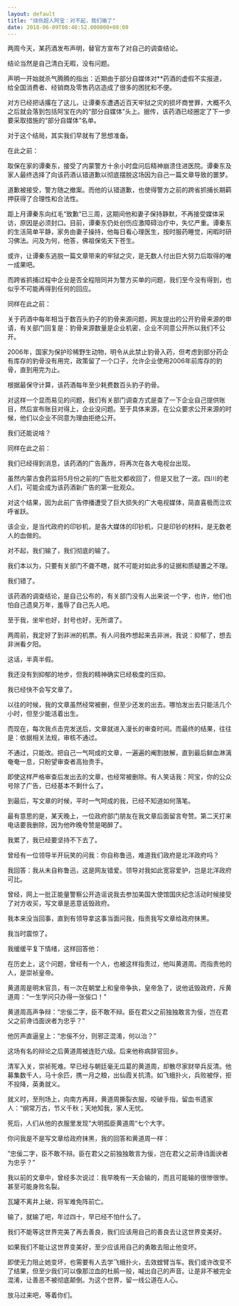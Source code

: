```yaml
---
layout: default
title: "烧伤超人阿宝：对不起，我们输了"
date: 2018-06-09T08:46:52.000000+08:00
---
```


两周今天，某药酒发布声明，替官方宣布了对自己的调查结论。

结论当然是自己清白无暇，没有问题。

声明一开始就杀气腾腾的指出：近期由于部分自媒体对**药酒的虚假不实报道，给全国消费者、经销商及零售药店造成了很多的困扰和不便。

对方已经把话撂在了这儿，让谭秦东遭遇近百天牢狱之灾的损坏商誉罪，大概不久之后就会落到包括阿宝在内的‌‌“部分自媒体‌‌”头上。据传，该药酒已经圈定了下一步要采取措施的‌‌“部分自媒体‌‌”名单。

对于这个结局，其实我们早就有了思想准备。

在此之前：

取保在家的谭秦东，接受了内蒙警方十余小时盘问后精神崩溃住进医院。谭秦东及家人最终选择了向该药酒认错道歉以彻底摆脱这场因为自己一篇文章导致的噩梦。

道歉被接受，警方随之撤案。而他的认错道歉，也使得警方之前的跨省抓捕长期羁押获得了合理性和合法性。

距上月谭秦东向红毛‌‌“致歉‌‌”已三周，这期间他和妻子保持静默，不再接受媒体采访，原因是必须封口。目前，谭秦东仍处创伤应激障碍治疗中，失忆严重。谭秦东的生活简单平静，家务由妻子操持，他每日看心理医生，按时服药睡觉，闲暇时研习佛法。问及为何，他答，佛祖保佑天下苍生。

或许，让谭秦东逃脱一篇文章带来的牢狱之灾，是无数人付出巨大努力后取得的唯一成果吧。

而跨省抓捕过程中企业是否全程陪同并为警方买单的问题，我们至今没有得到，也似乎不可能再得到任何的回应。

同样在此之前：

关于药酒中每年相当于数百头豹子的豹骨来源问题，网友提出的公开豹骨来源的申请，有关部门回复是：豹骨来源数量是企业机密，企业不同意公开所以我们不公开。

2006年，国家为保护珍稀野生动物，明令从此禁止豹骨入药，但考虑到部分药企有库存的豹骨没有用完，政策留了一个口子，允许企业使用2006年前库存的豹骨，直到用完为止。

根据最保守计算，该药酒每年至少耗费数百头豹子豹骨。

对这样一个显而易见的问题，我们有关部门调查方式是查了一下企业自己提供账目，然后宣布账目对得上，企业没问题。至于具体来源，在公众要求公开来源的时候，他们以企业不同意为理由拒绝公开。

我们还能说啥？

同样在此之前：

我们已经得到消息，该药酒的广告轰炸，将再次在各大电视台出现。

虽然内蒙古食药监将5月份之前的广告批文都收回了，但是又批了一波。四川的老人们，可能会成为该药酒新广告的第一批观众。

对这个结果，因为此前广告停播遭受了巨大损失的广大电视媒体，简直喜极而泣欢呼雀跃。

该企业，是当代政府的印钞机，是各大媒体的印钞机，只是印钞的材料，是无数老人的血做的。

对不起，我们输了，我们彻底的输了。

我们本以为，只要有关部门不聋不瞎，就不可能对如此多的证据和质疑置之不理。

我们错了。

该药酒的调查结论，是自己公布的，有关部门没有人出来说一个字，也许，他们也怕自己遗臭万年，羞辱了自己先人吧。

至于我，坐牢也好，封号也好，无所谓了。

两周前，我定好了到非洲的机票。有人问我咋想起来去非洲，我说：抑郁了，想去非洲看夕阳。

这话，半真半假。

我还没有到抑郁的地步，但我的精神确实已经极度的压抑。

我已经快不会写文章了。

以往的时候，我的文章虽然经常被删，但至少还发的出去。哪怕发出去只能活几个小时，但至少能活着出生。

而现在，每次我点击完发送后，文章就进入漫长的审查时间。而最终的结果，往往是：依据相关法规，审核不通过。

不通过，只能改。把自己一气呵成的文章，一遍遍的阉割肢解，直到最后鲜血淋漓奄奄一息，只盼望审查者高抬贵手。

即使这样严格审查后发出去的文章，也经常被删除。有人笑话我：阿宝，你的公众号除了广告，已经基本不剩什么了。

到最后，写文章的时候，平时一气呵成的我，已经不知道如何落笔。

最有意思的是，某天晚上，一位政府部门朋友在我文章后面留言夸赞。第二天打来电话要我删除，因为他昨晚夸赞是喝醉了。

我累了，我已经要坚持不下去了。

曾经有一位领导半开玩笑的问我：你自称鲁迅，难道我们政府是北洋政府吗？

我回答：我从未自称鲁迅，这是网友错爱。领导对我如此宽容爱护，岂是北洋政府可比。

曾经，网上一批正能量警察公开造谣说我去参加美国大使馆国庆纪念活动时候接受了对方收买，写文章是恶意诋毁政府。

我本来没当回事，直到有领导拿这事当面问我，指责我写文章给政府抹黑。

我当时震惊了。

我缓缓平复下情绪，这样回答他：

在历史上，这个问题，曾经有一个人，也被这样指责过，他叫黄道周。而指责他的人，是崇祯皇帝。

黄道周是明末官员，有一次在朝堂上和皇帝争执，皇帝急了，说他诋毁政府，斥黄道周：‌‌“一生学问只办得一张佞口！‌‌”

黄道周高声争辩：‌‌“忠佞二字，臣不敢不辩。臣在君父之前独独敢言为佞，岂在君父之前谗诌面谀者为忠乎？‌‌”

他厉声直逼皇上：‌‌“忠佞不分，则邪正混淆，何以治？‌‌”

这场有名的辩论之后黄道周被连贬六级。后来他称病辞官回乡。

清军入关，崇祯死难。早已经与朝廷毫无瓜葛的黄道周，却散尽家财举兵反清。他募集数千人，马十余匹，携一月之粮，出仙霞关抗清。如飞蛾扑火，兵败被俘，拒不投降，英勇就义。

就义时，至刑场上，向南方再拜，黄道周撕裂衣服，咬破手指，留血书遗家人：‌‌“纲常万古，节义千秋；天地知我，家人无忧。

死后，人们从他的衣服里发现‌‌”大明孤臣黄道周‌‌“七个大字。

你问我是不是写文章给政府抹黑，我的回答和黄道周一样：

‌‌”忠佞二字，臣不敢不辩。臣在君父之前独独敢言为佞，岂在君父之前谗诌面谀者为忠乎？‌”

我以前的文章中，曾经多次说过：我早晚有一天会输的，而且可能输的很惨很惨。甚至可能身败名裂。

瓦罐不离井上破，将军难免阵前亡。

输了，就输了吧，年过四十，早已经不怕什么了。

我们不能等这世界完美了再去善良，我们应该用自己的善良去让这世界变美好。

如果我们不能让这世界变美好，至少应该用自己的勇敢去阻止他变坏。

即使无力阻止她变坏，也需要有人去学飞蛾扑火，去效螳臂当车。我们或许改变不了结果，但至少我们可以像那泣血的杜鹃一般，喊出自己的声音。让是非不被完全混淆，让善恶不被彻底颠倒。为这个世界，留一线公道在人心。

放马过来吧，等着你们。

